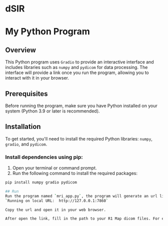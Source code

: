 # dSIR

# My Python Program

## Overview
This Python program uses `Gradio` to provide an interactive interface and includes libraries such as `numpy` and `pydicom` for data processing. The interface will provide a link once you run the program, allowing you to interact with it in your browser.

## Prerequisites
Before running the program, make sure you have Python installed on your system (Python 3.9 or later is recommended).

## Installation

To get started, you'll need to install the required Python libraries: `numpy`, `gradio`, and `pydicom`.

### Install dependencies using pip:
1. Open your terminal or command prompt.
2. Run the following command to install the required packages:

```bash
pip install numpy gradio pydicom

## Run
Run the program named `mri_app.py`, the program will generate an url link. E.g.:
`Running on local URL:  http://127.0.0.1:7860`

Copy the url and open it in your web browser.

After open the link, fill in the path to your R1 Map dicom files. For example, `/Users/amadeus/Downloads/SyMRI_processed_DL/HD_1_DL/1202_R1_MAP_AX`. Then you can tune the parameters and click on the `Submit` button.
